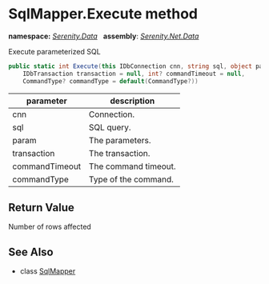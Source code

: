 # SqlMapper.Execute method
**namespace:** *[Serenity.Data](../../README.md#serenity.data-namespace)*   **assembly**: *[Serenity.Net.Data](../../README.md)*

Execute parameterized SQL

```csharp
public static int Execute(this IDbConnection cnn, string sql, object param = null, 
    IDbTransaction transaction = null, int? commandTimeout = null, 
    CommandType? commandType = default(CommandType?))
```

| parameter | description |
| --- | --- |
| cnn | Connection. |
| sql | SQL query. |
| param | The parameters. |
| transaction | The transaction. |
| commandTimeout | The command timeout. |
| commandType | Type of the command. |

## Return Value

Number of rows affected

## See Also

* class [SqlMapper](../SqlMapper.md)